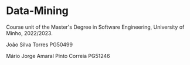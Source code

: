 # Data-Mining
Course unit of the Master's Degree in Software Engineering, University of Minho, 2022/2023.

João Silva Torres PG50499

Mário Jorge Amaral Pinto Correia PG51246
